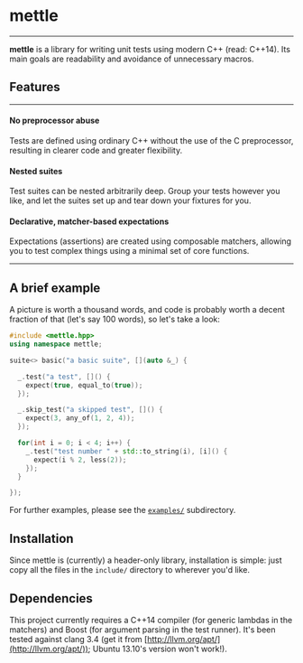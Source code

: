 # mettle
---

**mettle** is a library for writing unit tests using modern C++ (read: C++14).
Its main goals are readability and avoidance of unnecessary macros.

## Features
---

#### No preprocessor abuse

Tests are defined using ordinary C++ without the use of the C preprocessor,
resulting in clearer code and greater flexibility.

#### Nested suites

Test suites can be nested arbitrarily deep. Group your tests however you like,
and let the suites set up and tear down your fixtures for you.

#### Declarative, matcher-based expectations

Expectations (assertions) are created using composable matchers, allowing you to
test complex things using a minimal set of core functions.

---

## A brief example

A picture is worth a thousand words, and code is probably worth a decent
fraction of that (let's say 100 words), so let's take a look:

```c++
#include <mettle.hpp>
using namespace mettle;

suite<> basic("a basic suite", [](auto &_) {

  _.test("a test", []() {
    expect(true, equal_to(true));
  });

  _.skip_test("a skipped test", []() {
    expect(3, any_of(1, 2, 4));
  });

  for(int i = 0; i < 4; i++) {
    _.test("test number " + std::to_string(i), [i]() {
      expect(i % 2, less(2));
    });
  }

});
```

For further examples, please see the
[`examples/`](https://github.com/jimporter/mettle/tree/master/examples)
subdirectory.

## Installation

Since mettle is (currently) a header-only library, installation is simple: just
copy all the files in the `include/` directory to wherever you'd like.

## Dependencies

This project currently requires a C++14 compiler (for generic lambdas in the
matchers) and Boost (for argument parsing in the test runner). It's been tested
against clang 3.4 (get it from [http://llvm.org/apt/](http://llvm.org/apt/));
Ubuntu 13.10's version won't work!).
